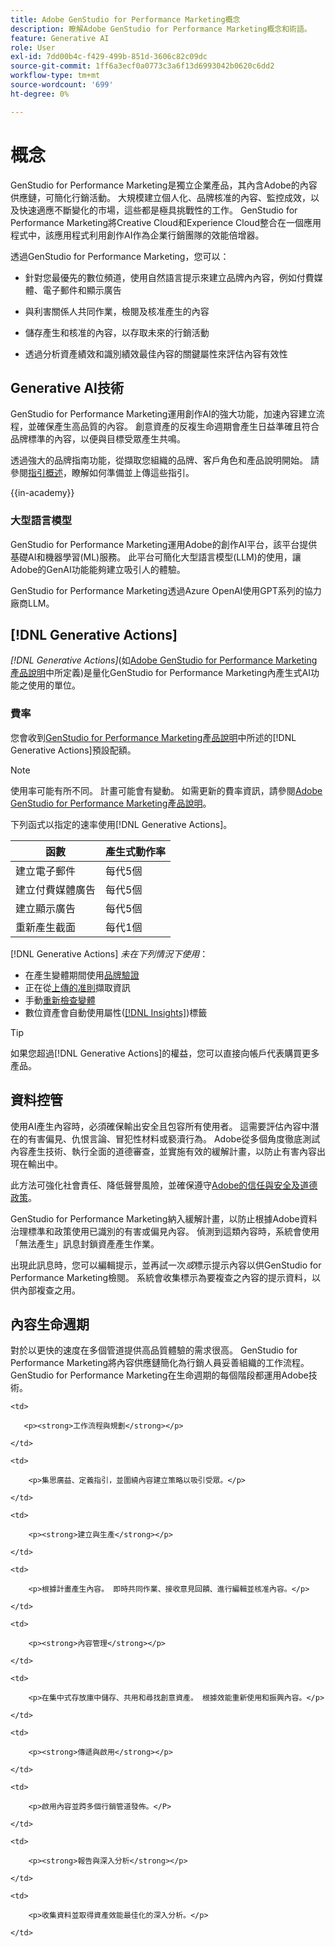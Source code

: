 ```yaml
---
title: Adobe GenStudio for Performance Marketing概念
description: 瞭解Adobe GenStudio for Performance Marketing概念和術語。
feature: Generative AI
role: User
exl-id: 7dd00b4c-f429-499b-851d-3606c82c09dc
source-git-commit: 1ff6a3ecf0a0773c3a6f13d6993042b0620c6dd2
workflow-type: tm+mt
source-wordcount: '699'
ht-degree: 0%

---
```


# 概念

GenStudio for Performance Marketing是獨立企業產品，其內含Adobe的內容供應鏈，可簡化行銷活動。 大規模建立個人化、品牌核准的內容、監控成效，以及快速適應不斷變化的市場，這些都是極具挑戰性的工作。 GenStudio for Performance Marketing將Creative Cloud和Experience Cloud整合在一個應用程式中，該應用程式利用創作AI作為企業行銷團隊的效能倍增器。

透過GenStudio for Performance Marketing，您可以：

* 針對您最優先的數位頻道，使用自然語言提示來建立品牌內內容，例如付費媒體、電子郵件和顯示廣告

* 與利害關係人共同作業，檢閱及核准產生的內容
* 儲存產生和核准的內容，以存取未來的行銷活動
* 透過分析資產績效和識別績效最佳內容的關鍵屬性來評估內容有效性

## Generative AI技術

GenStudio for Performance Marketing運用創作AI的強大功能，加速內容建立流程，並確保產生高品質的內容。 創意資產的反複生命週期會產生日益準確且符合品牌標準的內容，以便與目標受眾產生共鳴。

透過強大的品牌指南功能，從擷取您組織的品牌、客戶角色和產品說明開始。 請參閱[指引概述](../user-guide/guidelines/overview.md)，瞭解如何準備並上傳這些指引。

{{in-academy}}

### 大型語言模型

GenStudio for Performance Marketing運用Adobe的創作AI平台，該平台提供基礎AI和機器學習(ML)服務。 此平台可簡化大型語言模型(LLM)的使用，讓Adobe的GenAI功能能夠建立吸引人的體驗。

GenStudio for Performance Marketing透過Azure OpenAI使用GPT系列的協力廠商LLM。<!-- Claude, and Gemini models. -->

## [!DNL Generative Actions]

_[!DNL Generative Actions]_(如[Adobe GenStudio for Performance Marketing產品說明](https://helpx.adobe.com/tw/legal/product-descriptions/adobe-genstudio-for-performance-marketing---product-description.html)中所定義)是量化GenStudio for Performance Marketing內產生式AI功能之使用的單位。

<!-- Add example about usage mode?
Where users check how many generative actions they have left
How they re-up their genactions
If genactions roll over month to month or not -->

### 費率

您會收到[GenStudio for Performance Marketing產品說明](https://helpx.adobe.com/tw/legal/product-descriptions/adobe-genstudio-for-performance-marketing---product-description.html)中所述的[!DNL Generative Actions]預設配額。

>[!NOTE]
>
>使用率可能有所不同。 計畫可能會有變動。 如需更新的費率資訊，請參閱[Adobe GenStudio for Performance Marketing產品說明](https://helpx.adobe.com/tw/legal/product-descriptions/adobe-genstudio-for-performance-marketing---product-description.html)。

下列函式以指定的速率使用[!DNL Generative Actions]。

| 函數 | 產生式動作率 |
| -----------------------  | ------------------ |
| 建立電子郵件 | 每代5個 |
| 建立付費媒體廣告 | 每代5個 |
| 建立顯示廣告 | 每代5個 |
| 重新產生截面 | 每代1個 |

<!-- | Generate on-brand images | 1 per prompt  |
| Translation              | 1 per prompt  |
| Video: ADLS              | 1 per prompt  |
| Video: TTS + Avatar      | 1 per prompt  | -->

[!DNL Generative Actions] _未在下列情況下使用_：

* 在產生變體期間使用[品牌驗證](/help/user-guide/guidelines/brand-validation.md)
* 正在從[上傳的准則](/help/user-guide/guidelines/add-guidelines.md)擷取資訊
* 手動[重新檢查變體](/help/user-guide/guidelines/brand-validation.md#improve-brand-alignment)
* 數位資產會自動使用屬性([[!DNL Insights]](/help/user-guide/insights/overview.md))標籤

>[!TIP]
>
>如果您超過[!DNL Generative Actions]的權益，您可以直接向帳戶代表購買更多產品。

## 資料控管

使用AI產生內容時，必須確保輸出安全且包容所有使用者。 這需要評估內容中潛在的有害偏見、仇恨言論、冒犯性材料或褻瀆行為。 Adobe從多個角度徹底測試內容產生技術、執行全面的道德審查，並實施有效的緩解計畫，以防止有害內容出現在輸出中。

此方法可強化社會責任、降低聲譽風險，並確保遵守[Adobe的信任與安全及道德政策](https://www.adobe.com/content/dam/cc/en/ai-ethics/pdfs/Adobe-AI-Ethics-Principles.pdf)。

GenStudio for Performance Marketing納入緩解計畫，以防止根據Adobe資料治理標準和政策使用已識別的有害或偏見內容。 偵測到這類內容時，系統會使用「無法產生」訊息封鎖資產產生作業。

出現此訊息時，您可以編輯提示，並再試一次&#x200B;_或_&#x200B;標示提示內容以供GenStudio for Performance Marketing檢閱。 系統會收集標示為要複查之內容的提示資料，以供內部複查之用。

## 內容生命週期

對於以更快的速度在多個管道提供高品質體驗的需求很高。 GenStudio for Performance Marketing將內容供應鏈簡化為行銷人員妥善組織的工作流程。 GenStudio for Performance Marketing在生命週期的每個階段都運用Adobe技術。

<table style="table-layout:auto">

<tr style="border: 0;">

    <td>

       <p><strong>工作流程與規劃</strong></p>

    </td>

    <td>

        <p>集思廣益、定義指引，並圍繞內容建立策略以吸引受眾。</p>

    </td>

</tr>

<tr style="border: 0;">

    <td>

        <p><strong>建立與生產</strong></p>

    </td>

    <td>

        <p>根據計畫產生內容。 即時共同作業、接收意見回饋、進行編輯並核准內容。</p>

    </td>

</tr>

<tr style="border: 0;">

    <td>

        <p><strong>內容管理</strong></p>

    </td>

    <td>

        <p>在集中式存放庫中儲存、共用和尋找創意資產。 根據效能重新使用和振興內容。</p>

    </td>

</tr>

<tr style="border: 0;">

    <td>

        <p><strong>傳遞與啟用</strong></p>

    </td>

    <td>

        <p>啟用內容並跨多個行銷管道發佈。</P>

    </td>

</tr>

<tr style="border: 0;">

    <td>

        <p><strong>報告與深入分析</strong></p>

    </td>

    <td>

        <p>收集資料並取得資產效能最佳化的深入分析。</p>

    </td>

</tr>

</table>
